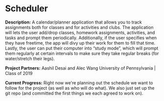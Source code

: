 # Scheduler

**Description:**
A calendar/planner application that allows you to track assignments both for classes and for activities and clubs. The application will lets the user add/drop classes, homework assignments, activities, and tasks and prompt them periodically. Additionally, if the user specifies when they have freetime, the app will divy up their work for them to fill that time. Lastly, the user can put their computer into “study mode”, which will prompt them regularly at certain intervals to make sure they take regular breaks (for water/stretch their legs).

**Project Partners:**
Aashil Desai and Alec Wang
University of Pennsylvania | Class of 2019

**Current Progress:**
Right now we're planning out the schedule we want to follow for the project (as well as who will do what). We also just set up the git repo (and committed the first things we each agreed to work on).